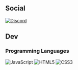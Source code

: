 

## Social
<a href="https://discord.gg/4pMudaBd66"><img alt="Discord" src="https://img.shields.io/badge/Discord Server-%237289DA.svg?style=for-the-badge&logo=discord&logoColor=white"/></a>


## Dev
### Programming Languages
<img alt="JavaScript" src="https://img.shields.io/badge/javascript-%23323330.svg?style=for-the-badge&logo=javascript&logoColor=%23F7DF1E"/> <img alt="HTML5" src="https://img.shields.io/badge/html5-%23E34F26.svg?style=for-the-badge&logo=html5&logoColor=white"/> <img alt="CSS3" src="https://img.shields.io/badge/css3-%231572B6.svg?style=for-the-badge&logo=css3&logoColor=white"/>
